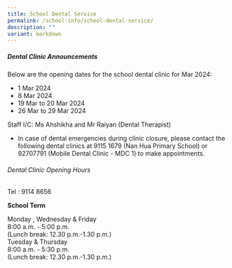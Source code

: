 ```yaml
---
title: School Dental Service
permalink: /school-info/school-dental-service/
description: ""
variant: markdown
---
```

##### Dental Clinic Announcements 

Below are the opening dates for the school dental clinic for Mar 2024:

* 1 Mar 2024
* 8 Mar 2024
* 19 Mar to 20 Mar 2024
* 26 Mar to 29 Mar 2024


Staff I/C: Ms Ahshikha and Mr Raiyan (Dental Therapist) 

* In case of dental emergencies during clinic closure, please contact the following dental clinics at 9115 1679 (Nan Hua Primary School) or 92707791 (Mobile Dental Clinic - MDC 1) to make appointments.

###### Dental Clinic Opening Hours
Tel : 9114 8656

**School Term**

Monday , Wednesday &amp; Friday<br>
8:00 a.m. - 5:00 p.m. <br>
(Lunch break: 12.30 p.m.-1.30 p.m.) <br>
Tuesday &amp; Thursday<br>
8:00 a.m. - 5:30 p.m. <br>
(Lunch break: 12.30 p.m.-1.30 p.m.)